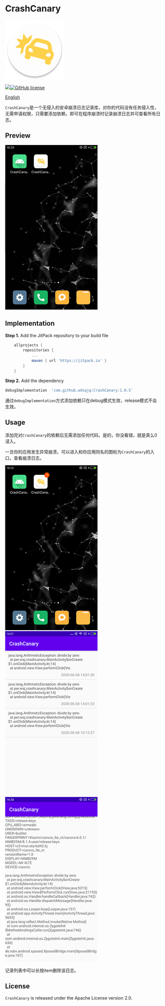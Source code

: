 ﻿# CrashCanary
![logo](img/ic_crash_logo.png)

[![](https://jitpack.io/v/wdsqjq/CrashCanary.svg)](https://jitpack.io/#wdsqjq/CrashCanary)[![GitHub license](https://img.shields.io/github/license/wdsqjq/CrashCanary.svg)](http://www.apache.org/licenses/LICENSE-2.0)

[English](./README_EN.md)

`CrashCanary`是一个无侵入的安卓崩溃日志记录库，对你的代码没有任务侵入性，无需申请权限，只需要添加依赖，即可在程序崩溃时记录崩溃日志并可查看所有日志。

## Preview

![preview](img/crash_canary.gif)

## Implementation

**Step 1.** Add the JitPack repository to your build file

```groovy
	allprojects {
		repositories {
			...
			maven { url 'https://jitpack.io' }
		}
	}
```

**Step 2.** Add the dependency

```groovy
debugImplementation  'com.github.wdsqjq:CrashCanary:1.0.5'
```

通过`debugImplementation`方式添加依赖只在debug模式生效，release模式不会生效。

## Usage

添加完对`CrashCanary`的依赖后无需添加任何代码，是的，你没看错，就是真么0浸入。

一旦你的应用发生异常崩溃，可以进入和你应用同名的图标为`CrashCanary`的入口，查看崩溃日志。

![enterance](img/enterance.png)![list](img/log_list.png)
![detail](img/detail.png)


记录列表中可以长按item删除该日志。



## License

`CrashCanary` is released under the Apache License version 2.0.